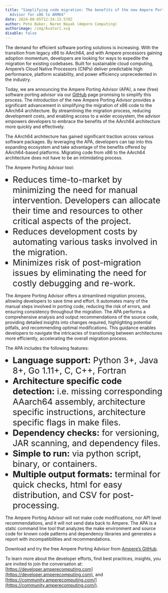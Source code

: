 ```yaml
---
title: "Simplifying code migration: The benefits of the new Ampere Porting
  Advisor for x86 to ARM64"
date: 2024-08-05T12:34:13.570Z
author: Pete Baker, Naren Nayak (Ampere Computing)
authorimage: /img/Avatar1.svg
disable: false
---
```

<style>
li {
   font-size: 27px;
   line-height: 33px;
   max-width: none;
}
</style>

The demand for efficient software porting solutions is increasing. With the transition from legacy x86 to AArch64, and with Ampere processors gaining adoption momentum, developers are looking for ways to expedite the migration for existing codebases. Built for sustainable cloud computing, Ampere’s Cloud Native Processors (CNPs) deliver predictable high performance, platform scalability, and power efficiency unprecedented in the industry.

Today, we are announcing the Ampere Porting Advisor (APA), a new (free) software porting advisor via our [GitHub](https://github.com/AmpereComputing/ampere-porting-advisor) page promising to simplify this process.  The introduction of the new Ampere Porting Advisor provides a significant advancement in simplifying the migration of x86 code to the AArch64 architecture. By streamlining the migration process, reducing development costs, and enabling access to a wider ecosystem, the advisor empowers developers to embrace the benefits of the AArch64 architecture more quickly and effectively. 

The AArch64 architecture has gained significant traction across various software packages. By leveraging the APA, developers can tap into this expanding ecosystem and take advantage of the benefits offered by AArch64-based platforms. Migrating code from x86 to the AArch64 architecture does not have to be an intimidating process. 

The Ampere Porting Advisor tool:
* Reduces time-to-market by minimizing the need for manual intervention. Developers can allocate their time and resources to other critical aspects of the project.
* Reduces development costs by automating various tasks involved in the migration.
* Minimizes risk of post-migration issues by eliminating the need for costly debugging and re-work.

The Ampere Porting Advisor offers a streamlined migration process, allowing developers to save time and effort. It automates many of the manual steps involved in porting code, reducing the risk of errors, and ensuring consistency throughout the migration. The APA performs a comprehensive analysis and output recommendations of the source code, providing detailed insights into changes required, highlighting potential pitfalls, and recommending optimal modifications. This guidance enables developers to navigate the intricacies of transitioning between architectures more efficiently, accelerating the overall migration process.

The APA includes the following features:
* **Language support:** Python 3+, Java 8+, Go 1.11+, C, C++, Fortran
* **Architecture specific code detection:** i.e. missing corresponding AAarch64 assembly, architecture specific instructions, architecture specific flags in make files.
* **Dependency checks:** for versioning, JAR scanning, and dependency files.
* **Simple to run:** via python script, binary, or containers.
* **Multiple output formats:** terminal for quick checks, html for easy distribution, and CSV for post-processing.

The Ampere Porting Advisor will not make code modifications, nor API level recommendations, and it will not send data back to Ampere.  The APA is a static command line tool that analyzes the make environment and source code for known code patterns and dependency libraries and generates a report with incompatibilities and recommendations. 

Download and try the free Ampere Porting Advisor from [Ampere’s GitHub](https://github.com/AmpereComputing/ampere-porting-advisor).
 
To learn more about the developer efforts, find best practices, insights, you are invited to join the conversation at: [https://developer.amperecomputing.com](https://developer.amperecomputing.com), and [https://community.amperecomputing.com/](https://community.amperecomputing.com/).
